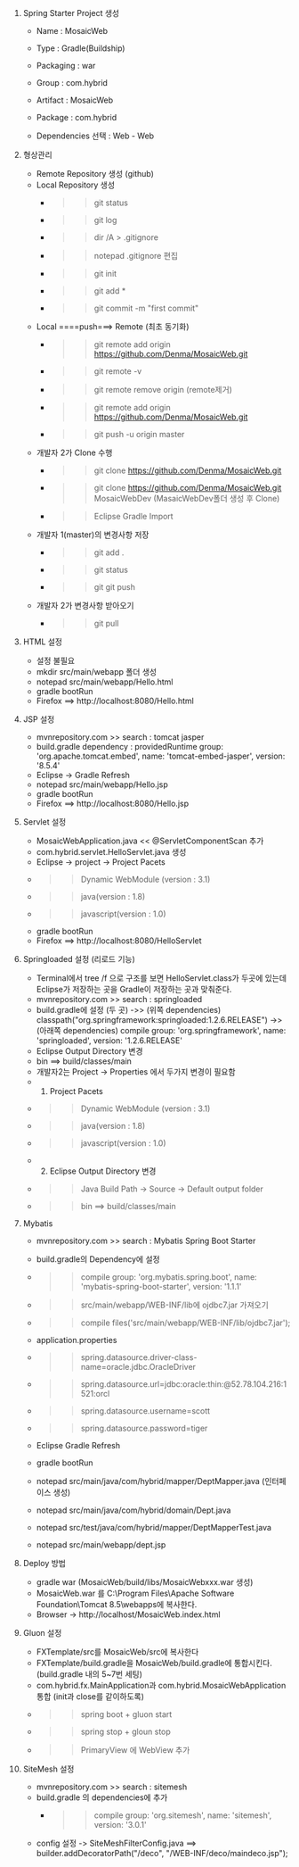 
1. Spring Starter Project 생성

	- Name : MosaicWeb
	- Type : Gradle(Buildship)
	- Packaging : war
	- Group : com.hybrid
	- Artifact : MosaicWeb
	- Package : com.hybrid
	
	- Dependencies 선택 : Web - Web
2. 형상관리

	- Remote Repository 생성 (github)
	- Local Repository 생성
		- >> git status
		- >> git log
		- >> dir /A > .gitignore
		- >> notepad .gitignore 편집
		- >> git init
		- >> git add *
		- >> git commit -m "first commit" 
	- Local ====push===> Remote (최초 동기화)
		- >> git remote add origin https://github.com/Denma/MosaicWeb.git
		- >> git remote -v
		- >> git remote remove origin (remote제거)
		- >> git remote add origin https://github.com/Denma/MosaicWeb.git
		- >> git push -u origin master
	- 개발자 2가 Clone 수행
		- >> git clone https://github.com/Denma/MosaicWeb.git
		- >> git clone https://github.com/Denma/MosaicWeb.git MosaicWebDev (MasaicWebDev폴더 생성 후 Clone)
		- >> Eclipse Gradle Import		
	- 개발자 1(master)의 변경사항 저장
		- >> git add .
		- >> git status
		- >> git git push
	- 개발자 2가 변경사항 받아오기
		- >> git pull
		
3. HTML 설정

	- 설정 불필요
	- mkdir src/main/webapp 폴더 생성
	- notepad src/main/webapp/Hello.html
	- gradle bootRun 
	- Firefox ==> http://localhost:8080/Hello.html
		
4. JSP 설정

	- mvnrepository.com  >> search : tomcat jasper
	- build.gradle dependency : providedRuntime group: 'org.apache.tomcat.embed', name: 'tomcat-embed-jasper', version: '8.5.4'
	- Eclipse -> Gradle Refresh
	- notepad src/main/webapp/Hello.jsp
	- gradle bootRun
	- Firefox ==> http://localhost:8080/Hello.jsp
	
5. Servlet 설정	
	
	- MosaicWebApplication.java << @ServletComponentScan 추가
	- com.hybrid.servlet.HelloServlet.java 생성
	- Eclipse -> project -> Project Pacets 
	- >> Dynamic WebModule (version : 3.1)
	- >> java(version : 1.8)
	- >> javascript(version : 1.0)
	- gradle bootRun
	- Firefox ==> http://localhost:8080/HelloServlet
	
6. Springloaded 설정 (리로드 기능)
	
	- Terminal에서 tree /f 으로 구조를 보면 HelloServlet.class가 두곳에 있는데 Eclipse가 저장하는 곳을 Gradle이 저장하는 곳과 맞춰준다.
	- mvnrepository.com >> search : springloaded
	- build.gradle에 설정 (두 곳)
	->> (위쪽 dependencies) classpath("org.springframework:springloaded:1.2.6.RELEASE") 
	->> (아래쪽 dependencies) compile group: 'org.springframework', name: 'springloaded', version: '1.2.6.RELEASE'
	- Eclipse Output Directory 변경
	- 	bin ==> build/classes/main
	- 개발자2는 Project -> Properties 에서 두가지 변경이 필요함
	- 1. Project Pacets 
	- >> Dynamic WebModule (version : 3.1)
	- >> java(version : 1.8)
	- >> javascript(version : 1.0)
	- 2. Eclipse Output Directory 변경
	- >> Java Build Path -> Source -> Default output folder
	- >> bin ==> build/classes/main
	
7. Mybatis

	- mvnrepository.com >> search : Mybatis Spring Boot Starter
	- build.gradle의 Dependency에 설정
	- >> compile group: 'org.mybatis.spring.boot', name: 'mybatis-spring-boot-starter', version: '1.1.1'
	- >> src/main/webapp/WEB-INF/lib에 ojdbc7.jar 가져오기
	- >> compile files('src/main/webapp/WEB-INF/lib/ojdbc7.jar');
	- application.properties
	-	>>spring.datasource.driver-class-name=oracle.jdbc.OracleDriver
	-	>>spring.datasource.url=jdbc:oracle:thin:@52.78.104.216:1521:orcl
	-	>>spring.datasource.username=scott
	-	>>spring.datasource.password=tiger
	- Eclipse Gradle Refresh
	- gradle bootRun
	
	- notepad src/main/java/com/hybrid/mapper/DeptMapper.java (인터페이스 생성)
	- notepad src/main/java/com/hybrid/domain/Dept.java
	- notepad src/test/java/com/hybrid/mapper/DeptMapperTest.java
	- notepad src/main/webapp/dept.jsp	
	
8. Deploy 방법
	- gradle war (MosaicWeb/build/libs/MosaicWebxxx.war 생성)
	- MosaicWeb.war 를 C:\Program Files\Apache Software Foundation\Tomcat 8.5\webapps에 복사한다.
	- Browser -> http://localhost/MosaicWeb.index.html
	
9. Gluon 설정
	- FXTemplate/src를 MosaicWeb/src에 복사한다
	- FXTemplate/build.gradle을 MosaicWeb/build.gradle에 통합시킨다. (build.gradle 내의 5~7번 세팅)
	- com.hybrid.fx.MainApplication과 com.hybrid.MosaicWebApplication 통합 (init과 close를 같이하도록)
	- 	>> spring boot + gluon start
	- 	>> spring stop + gloun stop
	-	>> PrimaryView 에 WebView 추가
	
10. SiteMesh 설정
	- mvnrepository.com >> search : sitemesh
	- build.gradle 의 dependencies에 추가
		- >> compile group: 'org.sitemesh', name: 'sitemesh', version: '3.0.1'
	- config 설정 -> SiteMeshFilterConfig.java ==> builder.addDecoratorPath("/deco", "/WEB-INF/deco/maindeco.jsp");
		
	
	
